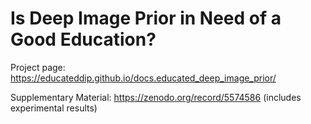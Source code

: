 # Is Deep Image Prior in Need of a Good Education? 

Project page: https://educateddip.github.io/docs.educated_deep_image_prior/

Supplementary Material: https://zenodo.org/record/5574586 (includes experimental results)
